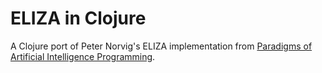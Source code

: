 ELIZA in Clojure
================

A Clojure port of Peter Norvig's ELIZA implementation from [Paradigms of Artificial Intelligence Programming](https://github.com/norvig/paip-lisp).
